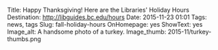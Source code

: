 Title: Happy Thanksgiving! Here are the Libraries' Holiday Hours
Destination: http://libguides.bc.edu/hours
Date: 2015-11-23 01:01 
Tags: news, tags 
Slug: fall-holiday-hours 
OnHomepage: yes
ShowText: yes
Image_alt: A handsome photo of a turkey.
Image_thumb: 2015-11/turkey-thumbs.png

